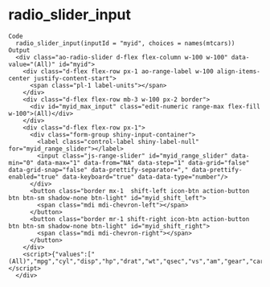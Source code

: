 # radio_slider_input

    Code
      radio_slider_input(inputId = "myid", choices = names(mtcars))
    Output
      <div class="ao-radio-slider d-flex flex-column w-100 w-100" data-value="(All)" id="myid">
        <div class="d-flex flex-row px-1 ao-range-label w-100 align-items-center justify-content-start">
          <span class="pl-1 label-units"></span>
        </div>
        <div class="d-flex flex-row mb-3 w-100 px-2 border">
          <div id="myid_max_input" class="edit-numeric range-max flex-fill w-100">(All)</div>
        </div>
        <div class="d-flex flex-row px-1">
          <div class="form-group shiny-input-container">
            <label class="control-label shiny-label-null" for="myid_range_slider"></label>
            <input class="js-range-slider" id="myid_range_slider" data-min="0" data-max="1" data-from="NA" data-step="1" data-grid="false" data-grid-snap="false" data-prettify-separator="," data-prettify-enabled="true" data-keyboard="true" data-data-type="number"/>
          </div>
          <button class="border mx-1  shift-left icon-btn action-button btn btn-sm shadow-none btn-light" id="myid_shift_left">
            <span class="mdi mdi-chevron-left"></span>
          </button>
          <button class="border mr-1 shift-right icon-btn action-button btn btn-sm shadow-none btn-light" id="myid_shift_right">
            <span class="mdi mdi-chevron-right"></span>
          </button>
        </div>
        <script>{"values":["(All)","mpg","cyl","disp","hp","drat","wt","qsec","vs","am","gear","carb"]}</script>
      </div>

